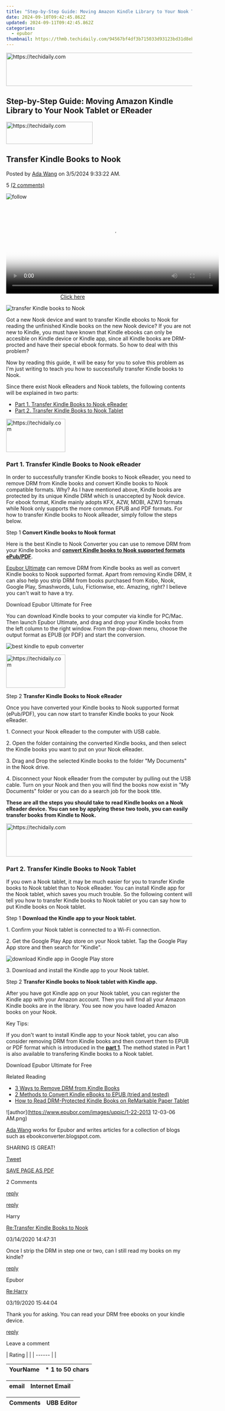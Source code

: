 ```yaml
---
title: "Step-by-Step Guide: Moving Amazon Kindle Library to Your Nook Tablet or EReader"
date: 2024-09-10T09:42:45.862Z
updated: 2024-09-11T09:42:45.862Z
categories:
  - epubor
thumbnail: https://thmb.techidaily.com/94567bf4df3b715033d93123bd31d8eb4bb0ab79d545d1676a1f32d06cb990c5.jpg
---
```






<!-- affiliate ads begin -->
<a href="https://unicoeye.pxf.io/c/5597632/2134224/18498" target="_top" id="2134224">
  <img src="//a.impactradius-go.com/display-ad/18498-2134224" border="0" alt="https://techidaily.com" width="728" height="90"/>
</a>
<img height="0" width="0" src="https://unicoeye.pxf.io/i/5597632/2134224/18498" style="position:absolute;visibility:hidden;" border="0" />
<!-- affiliate ads end -->




## Step-by-Step Guide: Moving Amazon Kindle Library to Your Nook Tablet or EReader





<!-- affiliate ads begin -->
<a href="https://25home.pxf.io/c/5597632/2123471/16836" target="_top" id="2123471">
  <img src="//a.impactradius-go.com/display-ad/16836-2123471" border="0" alt="https://techidaily.com" width="234" height="60"/>
</a>
<img height="0" width="0" src="https://25home.pxf.io/i/5597632/2123471/16836" style="position:absolute;visibility:hidden;" border="0" />
<!-- affiliate ads end -->




## Transfer Kindle Books to Nook

Posted by [Ada Wang](https://plus.google.com/+AdaWang/posts) on 3/5/2024 9:33:22 AM.

5 [(2 comments)](http://www.epubor.com/#comment-area) 



![follow](http://www.epubor.com/images/follow.png)





<!-- affiliate ads begin -->
<span id="1982456">
					<video width="576" height="240" style="cursor:pointer"
           poster="//a.impactradius-go.com/display-clicktoplayimage/1982456.png"
           onclick="if(!this.playClicked){this.play();this.setAttribute('controls',true);this.playClicked=true;}">
	   <source src="//a.impactradius-go.com/display-ad/22993-1982456">
	   <img src="//a.impactradius-go.com/display-clicktoplayimage/1982456.png" style="border: none; height: 100%; width: 100%; object-fit: contain">
	</video>
	<div style="width:360px;text-align:center"><a href="javascript:window.open(decodeURIComponent('https%3A%2F%2Fhomestyler.sjv.io%2Fc%2F5597632%2F1982456%2F22993'), '_blank');void(0);">Click here</a></div>
</span>
<img height="0" width="0" src="https://imp.pxf.io/i/5597632/1982456/22993" style="position:absolute;visibility:hidden;" border="0" />
<!-- affiliate ads end -->




![transfer Kindle books to Nook](http://www.epubor.com/images/uppic/transfer-Kindle-books-to-nook.jpg)

Got a new Nook device and want to transfer Kindle ebooks to Nook for reading the unfinished Kindle books on the new Nook device? If you are not new to Kindle, you must have known that Kindle ebooks can only be accesible on Kindle device or Kindle app, since all Kindle books are DRM-procted and have their special ebook formats. So how to deal with this problem?

Now by reading this guide, it will be easy for you to solve this problem as I'm just writing to teach you how to successfully transfer Kindle books to Nook. 

Since there exist Nook eReaders and Nook tablets, the following contents will be explained in two parts:

* [Part 1\. Transfer Kindle Books to Nook eReader](https://tools.techidaily.com/epubor/products/)
* [Part 2\. Transfer Kindle Books to Nook Tablet](https://tools.techidaily.com/epubor/products/)





<!-- affiliate ads begin -->
<a href="https://aligracehair.sjv.io/c/5597632/2135410/19272" target="_top" id="2135410">
  <img src="//a.impactradius-go.com/display-ad/19272-2135410" border="0" alt="https://techidaily.com" width="160" height="90"/>
</a>
<img height="0" width="0" src="https://aligracehair.sjv.io/i/5597632/2135410/19272" style="position:absolute;visibility:hidden;" border="0" />
<!-- affiliate ads end -->




### Part 1\. Transfer Kindle Books to Nook eReader

In order to successfully transfer Kindle books to Nook eReader, you need to remove DRM from Kindle books and convert Kindle books to Nook compatible formats. Why? As I have mentioned above, Kindle books are protected by its unique Kindle DRM which is unaccepted by Nook device. For ebook format, Kindle mainly adopts KFX, AZW, MOBI, AZW3 formats while Nook only supports the more common EPUB and PDF formats. For how to transfer Kindle books to Nook aReader, simply follow the steps below.

Step 1 **Convert Kindle books to Nook format**

Here is the best Kindle to Nook Converter you can use to remove DRM from your Kindle books and **[convert Kindle books to Nook supported formats ePub/PDF](https://tools.techidaily.com/epubor/products/)**. 

[Epubor Ultimate](https://tools.techidaily.com/epubor/ultimate/) can remove DRM from Kindle books as well as convert Kindle books to Nook supported format. Apart from removing Kindle DRM, it can also help you strip DRM from books purchased from Kobo, Nook, Google Play, Smashwords, Lulu, Fictionwise, etc. Amazing, right? I believe you can't wait to have a try. 

Download Epubor Ultimate for Free

[](https://tools.techidaily.com/epubor/ultimate/) [](https://tools.techidaily.com/epubor/ultimate/) 

You can download Kindle books to your computer via kindle for PC/Mac[](http://download.epubor.com/sold/KindleForMac-1.23.50131.dmg). Then launch Epubor Ultimate, and drag and drop your Kindle books from the left column to the right window. From the pop-down menu, choose the output format as EPUB (or PDF) and start the conversion. 

![best kindle to epub converter](http://www.epubor.com/images/uppic/best-kindle-to-epub-converter.png)





<!-- affiliate ads begin -->
<a href="https://aligracehair.sjv.io/c/5597632/2135366/19272" target="_top" id="2135366">
  <img src="//a.impactradius-go.com/display-ad/19272-2135366" border="0" alt="https://techidaily.com" width="160" height="90"/>
</a>
<img height="0" width="0" src="https://aligracehair.sjv.io/i/5597632/2135366/19272" style="position:absolute;visibility:hidden;" border="0" />
<!-- affiliate ads end -->




Step 2 **Transfer Kindle Books to Nook eReader**

Once you have converted your Kindle books to Nook supported format (ePub/PDF), you can now start to transfer Kindle books to your Nook eReader.

1\. Connect your Nook eReader to the computer with USB cable.

2\. Open the folder containing the converted Kindle books, and then select the Kindle books you want to put on your Nook eReader.

3\. Drag and Drop the selected Kindle books to the folder "My Documents" in the Nook drive.

4\. Disconnect your Nook eReader from the computer by pulling out the USB cable. Turn on your Nook and then you will find the books now exist in "My Documents" folder or you can do a search job for the book title.

**These are all the steps you should take to read Kindle books on a Nook eReader device. You can see by applying these two tools, you can easily transfer books from Kindle to Nook.**





<!-- affiliate ads begin -->
<a href="https://ephamedtechinc.pxf.io/c/5597632/2136615/26400" target="_top" id="2136615">
  <img src="//a.impactradius-go.com/display-ad/26400-2136615" border="0" alt="https://techidaily.com" width="728" height="90"/>
</a>
<img height="0" width="0" src="https://ephamedtechinc.pxf.io/i/5597632/2136615/26400" style="position:absolute;visibility:hidden;" border="0" />
<!-- affiliate ads end -->




### Part 2\. Transfer Kindle Books to Nook Tablet

If you own a Nook tablet, it may be much easier for you to transfer Kindle books to Nook tablet than to Nook eReader. You can install Kindle app for the Nook tablet, which saves you much trouble. So the following content will tell you how to transfer Kindle books to Nook tablet or you can say how to put Kindle books on Nook tablet.

Step 1 **Download the Kindle app to your Nook tablet.**

1\. Confirm your Nook tablet is connected to a Wi-Fi connection.

2\. Get the Google Play App store on your Nook tablet. Tap the Google Play App store and then search for "Kindle". 

![download Kindle app in Google Play store](http://www.epubor.com/images/uppic/download-Kindle-app-in-google-play-store.jpg)

3\. Download and install the Kindle app to your Nook tablet.

Step 2 **Transfer Kindle books to Nook tablet with Kindle app.**

After you have got Kindle app on your Nook tablet, you can register the Kindle app with your Amazon account. Then you will find all your Amazon Kindle books are in the library. You see now you have loaded Amazon books on your Nook.

Key Tips:

If you don't want to install Kindle app to your Nook tablet, you can also consider removing DRM from Kindle books and then convert them to EPUB or PDF format which is introduced in the **[part 1](https://tools.techidaily.com/epubor/products/)**. The method stated in Part 1 is also available to transfering Kindle books to a Nook tablet. 

Download Epubor Ultimate for Free

[](https://tools.techidaily.com/epubor/ultimate/) [](https://tools.techidaily.com/epubor/ultimate/) 

Related Reading

* [3 Ways to Remove DRM from Kindle Books](https://tools.techidaily.com/epubor/products/)
* [2 Methods to Convert Kindle eBooks to EPUB (tried and tested)](https://tools.techidaily.com/epubor/products/)
* [How to Read DRM-Protected Kindle Books on ReMarkable Paper Tablet](https://tools.techidaily.com/epubor/products/)

![author](https://www.epubor.com/images/uppic/1-22-2013 12-03-06 AM.png)

[Ada Wang](https://plus.google.com/+AdaWang/posts) works for Epubor and writes articles for a collection of blogs such as ebookconverter.blogspot.com.

SHARING IS GREAT!

[Tweet](https://twitter.com/share) 

[SAVE PAGE AS PDF](https://tools.techidaily.com/epubor/transfer/) 



2 Comments

[reply](https://tools.techidaily.com/epubor/products/) 

[reply](https://tools.techidaily.com/epubor/products/) 

Harry

[Re:Transfer Kindle Books to Nook](https://tools.techidaily.com/epubor/products/)

03/14/2020 14:47:31

Once I strip the DRM in step one or two, can I still read my books on my kindle? 

[reply](https://tools.techidaily.com/epubor/products/) 

Epubor

[Re:Harry](https://tools.techidaily.com/epubor/products/)

03/19/2020 15:44:04

Thank you for asking. You can read your DRM free ebooks on your kindle device.

[reply](https://tools.techidaily.com/epubor/products/) 

Leave a comment

| Rating |  |
| ------ |  |

| YourName | \*  1 to 50 chars |
| -------- | ----------------- |

| email | Internet Email |
| ----- | -------------- |

| Comments | UBB Editor |
| -------- | ---------- |

<ins class="adsbygoogle"
     style="display:block"
     data-ad-format="autorelaxed"
     data-ad-client="ca-pub-7571918770474297"
     data-ad-slot="1223367746"></ins>



<ins class="adsbygoogle"
     style="display:block"
     data-ad-client="ca-pub-7571918770474297"
     data-ad-slot="8358498916"
     data-ad-format="auto"
     data-full-width-responsive="true"></ins>


